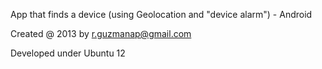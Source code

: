 App that finds a device (using Geolocation and "device alarm") - Android

Created @ 2013 by r.guzmanap@gmail.com

Developed under Ubuntu 12
